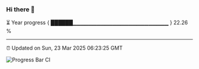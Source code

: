 ### Hi there 👋

⏳ Year progress { ██████▁▁▁▁▁▁▁▁▁▁▁▁▁▁▁▁▁▁▁▁▁▁▁▁ } 22.26 %

---

⏰ Updated on Sun, 23 Mar 2025 06:23:25 GMT

![Progress Bar CI](https://github.com/liununu/liununu/workflows/Progress%20Bar%20CI/badge.svg)
